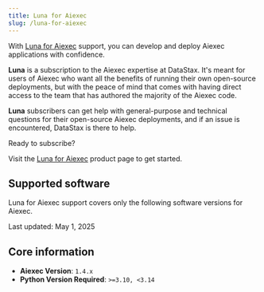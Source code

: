 ```yaml
---
title: Luna for Aiexec
slug: /luna-for-aiexec
---
```


With [Luna for Aiexec](https://www.datastax.com/products/luna-aiexec) support, you can develop and deploy Aiexec applications with confidence.

**Luna** is a subscription to the Aiexec expertise at DataStax. It's meant for users of Aiexec who want all the benefits of running their own open-source deployments, but with the peace of mind that comes with having direct access to the team that has authored the majority of the Aiexec code.

**Luna** subscribers can get help with general-purpose and technical questions for their open-source Aiexec deployments, and if an issue is encountered, DataStax is there to help.

Ready to subscribe?

Visit the [Luna for Aiexec](https://www.datastax.com/products/luna-aiexec) product page to get started.

## Supported software

Luna for Aiexec support covers only the following software versions for Aiexec.

Last updated: May 1, 2025

## Core information
- **Aiexec Version**: `1.4.x`
- **Python Version Required**: `>=3.10, <3.14`
